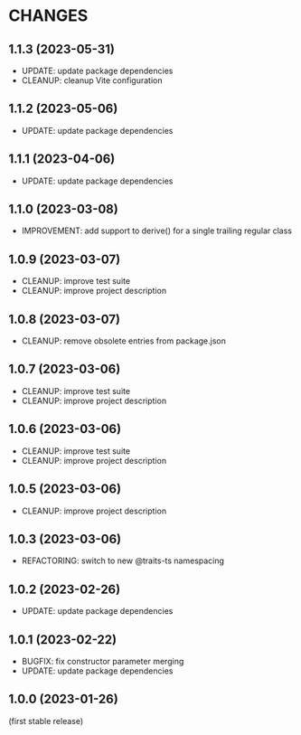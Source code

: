 
CHANGES
=======

1.1.3 (2023-05-31)
------------------

- UPDATE: update package dependencies
- CLEANUP: cleanup Vite configuration

1.1.2 (2023-05-06)
------------------

- UPDATE: update package dependencies

1.1.1 (2023-04-06)
------------------

- UPDATE: update package dependencies

1.1.0 (2023-03-08)
------------------

- IMPROVEMENT: add support to derive() for a single trailing regular class

1.0.9 (2023-03-07)
------------------

- CLEANUP: improve test suite
- CLEANUP: improve project description

1.0.8 (2023-03-07)
------------------

- CLEANUP: remove obsolete entries from package.json

1.0.7 (2023-03-06)
------------------

- CLEANUP: improve test suite
- CLEANUP: improve project description

1.0.6 (2023-03-06)
------------------

- CLEANUP: improve test suite
- CLEANUP: improve project description

1.0.5 (2023-03-06)
------------------

- CLEANUP: improve project description

1.0.3 (2023-03-06)
------------------

- REFACTORING: switch to new @traits-ts namespacing

1.0.2 (2023-02-26)
------------------

- UPDATE: update package dependencies

1.0.1 (2023-02-22)
------------------

- BUGFIX: fix constructor parameter merging
- UPDATE: update package dependencies

1.0.0 (2023-01-26)
------------------

(first stable release)

